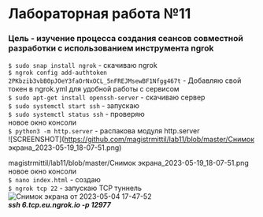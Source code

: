 # Лабораторная работа №11

### Цель - изучение процесса создания сеансов совместной разработки с использованием инструмента ngrok

```$ sudo snap install ngrok``` - скачиваю ngrok<br />
```$ ngrok config add-authtoken 2PKbzib3vbB0pJOeY3faOrNxOCL_5nFREJMsewBF1Nfgg467t``` - Добавляю свой токен в ngrok.yml для удобной работы с сервисом<br />
```$ sudo apt-get install openssh-server``` - скачиваю сервер <br />
```$ sudo systemctl start ssh``` - запускаю<br />
```$ sudo systemctl status ssh``` - проверяю<br />
новое окно консоли<br />
```$ python3 -m http.server``` - распакова модуля http.server<br />
![SCREENSHOT](https://github.com/magistrmittil/lab11/blob/master/Снимок экрана_2023-05-19_18-07-51.png)

magistrmittil/lab11/blob/master/Снимок экрана_2023-05-19_18-07-51.png
новое окно консоли<br />
```$ nano index.html``` - создаю<br />
```$ ngrok tcp 22``` - запускаю TCP туннель<br />
![Снимок экрана от 2023-05-04 17-47-52](https://user-images.githubusercontent.com/75660322/236249116-1440f0c6-efcf-48b5-92f0-5abd3061cb7c.png)<br />
***ssh 6.tcp.eu.ngrok.io -p 12977***
